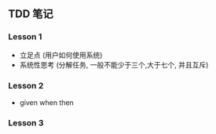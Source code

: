 ## TDD 笔记

### Lesson 1
- 立足点  (用户如何使用系统)
- 系统性思考 (分解任务, 一般不能少于三个,大于七个, 并且互斥)

### Lesson 2
- given when then

### Lesson 3
